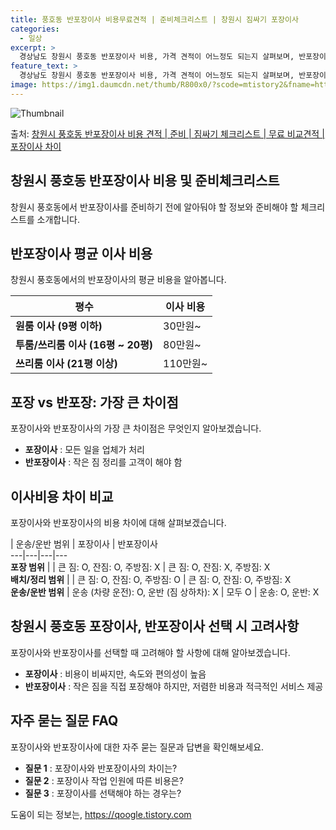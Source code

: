```yaml
---
title: 풍호동 반포장이사 비용무료견적 | 준비체크리스트 | 창원시 짐싸기 포장이사
categories:
  - 일상
excerpt: >
  경상남도 창원시 풍호동 반포장이사 비용, 가격 견적이 어느정도 되는지 살펴보며, 반포장이사를 준비함에 있어 짐싸기 준비 체크리스트가 무엇인지 보겠습니다. 마지막으로 포장이사와 차이점을 통해 무료 비교견적으로 어떤 것이 더 합리적인 선택인지 공유 드립니다.창원시 풍호동 포장이사 견적 샘플 보기 👈 클릭창원시 풍호동 포장이사 가격 살펴보기 👈 클릭창원시 풍호동 반포장이사 평균 이사 비용평수창원시 풍호동 평균 이사 비용원룸 이사9평 이하 (1톤)30만원~투룸/쓰리룸 이사16평 ~ 20평 (2.5톤)80만원~쓰리룸 이사21평 (5톤) ~110만원~우리집 무료 이사견적 받기 👈 클릭포장 vs 반포장: 가장 큰 차이점포장이사와 반포장이사의 가장 큰 차이점은 짐의 정리와 포장 작업 범위에 있습니다.포장이사는 모..
feature_text: >
  경상남도 창원시 풍호동 반포장이사 비용, 가격 견적이 어느정도 되는지 살펴보며, 반포장이사를 준비함에 있어 짐싸기 준비 체크리스트가 무엇인지 보겠습니다. 마지막으로 포장이사와 차이점을 통해 무료 비교견적으로 어떤 것이 더 합리적인 선택인지 공유 드립니다.창원시 풍호동 포장이사 견적 샘플 보기 👈 클릭창원시 풍호동 포장이사 가격 살펴보기 👈 클릭창원시 풍호동 반포장이사 평균 이사 비용평수창원시 풍호동 평균 이사 비용원룸 이사9평 이하 (1톤)30만원~투룸/쓰리룸 이사16평 ~ 20평 (2.5톤)80만원~쓰리룸 이사21평 (5톤) ~110만원~우리집 무료 이사견적 받기 👈 클릭포장 vs 반포장: 가장 큰 차이점포장이사와 반포장이사의 가장 큰 차이점은 짐의 정리와 포장 작업 범위에 있습니다.포장이사는 모..
image: https://img1.daumcdn.net/thumb/R800x0/?scode=mtistory2&fname=https%3A%2F%2Fblog.kakaocdn.net%2Fdn%2FbW2smW%2FbtsHcblsq2u%2FhX8UdB05ZZpOAnXs8DILzk%2Fimg.webp
---
```


![Thumbnail](https://img1.daumcdn.net/thumb/R800x0/?scode=mtistory2&fname=https%3A%2F%2Fblog.kakaocdn.net%2Fdn%2FbW2smW%2FbtsHcblsq2u%2FhX8UdB05ZZpOAnXs8DILzk%2Fimg.webp)

<p>출처: <a href="https://qoogle.tistory.com/9395" rel="dofollow">창원시 풍호동 반포장이사 비용 견적 | 준비 | 짐싸기 체크리스트 | 무료 비교견적 | 포장이사 차이</a> </p>

## 창원시 풍호동 반포장이사 비용 및 준비체크리스트

창원시 풍호동에서 반포장이사를 준비하기 전에 알아둬야 할 정보와 준비해야 할 체크리스트를 소개합니다.

## 반포장이사 평균 이사 비용

창원시 풍호동에서의 반포장이사의 평균 비용을 알아봅니다.

평수 | 이사 비용  
---|---  
**원룸 이사 (9평 이하)** | 30만원~  
**투룸/쓰리룸 이사 (16평 ~ 20평)** | 80만원~  
**쓰리룸 이사 (21평 이상)** | 110만원~  
  
## 포장 vs 반포장: 가장 큰 차이점

포장이사와 반포장이사의 가장 큰 차이점은 무엇인지 알아보겠습니다.

  * **포장이사** : 모든 일을 업체가 처리
  * **반포장이사** : 작은 짐 정리를 고객이 해야 함

## 이사비용 차이 비교

포장이사와 반포장이사의 비용 차이에 대해 살펴보겠습니다.

| 운송/운반 범위 | 포장이사 | 반포장이사  
---|---|---|---  
**포장 범위** |  | 큰 짐: O, 잔짐: O, 주방짐: X | 큰 짐: O, 잔짐: X, 주방짐: X  
**배치/정리 범위** |  | 큰 짐: O, 잔짐: O, 주방짐: O | 큰 짐: O, 잔짐: O, 주방짐: X  
**운송/운반 범위** | 운송 (차량 운전): O, 운반 (짐 상하차): X | 모두 O | 운송: O, 운반: X  
  
## 창원시 풍호동 포장이사, 반포장이사 선택 시 고려사항

포장이사와 반포장이사를 선택할 때 고려해야 할 사항에 대해 알아보겠습니다.

  * **포장이사** : 비용이 비싸지만, 속도와 편의성이 높음
  * **반포장이사** : 작은 짐을 직접 포장해야 하지만, 저렴한 비용과 적극적인 서비스 제공

## 자주 묻는 질문 FAQ

포장이사와 반포장이사에 대한 자주 묻는 질문과 답변을 확인해보세요.

  * **질문 1** : 포장이사와 반포장이사의 차이는?
  * **질문 2** : 포장이사 작업 인원에 따른 비용은?
  * **질문 3** : 포장이사를 선택해야 하는 경우는?



 

도움이 되는 정보는, <a href="https://qoogle.tistory.com" rel="dofollow">https://qoogle.tistory.com</a>


